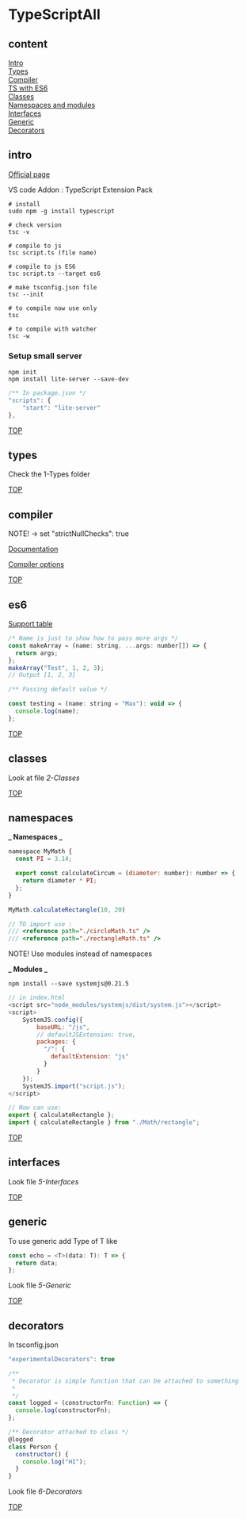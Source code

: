# TypeScriptAll

## content

[Intro](#intro) <br/>
[Types](#types) <br/>
[Compiler](#compiler) <br/>
[TS with ES6](#es6) <br/>
[Classes](#classes) <br/>
[Namespaces and modules](#namespaces) <br/>
[Interfaces](#interfaces) <br/>
[Generic](#generic) <br/>
[Decorators](#decorators) <br/>

## intro

[Official page](https://www.typescriptlang.org/docs/home.html)

VS code Addon : TypeScript Extension Pack

```console
# install
sudo npm -g install typescript

# check version
tsc -v

# compile to js
tsc script.ts (file name)

# compile to js ES6
tsc script.ts --target es6

# make tsconfig.json file
tsc --init

# to compile now use only
tsc

# to compile with watcher
tsc -w
```

### Setup small server

```console
npm init
npm install lite-server --save-dev
```

```javascript
/** In package.json */
"scripts": {
    "start": "lite-server"
},
```

[TOP](#content)

## types

Check the 1-Types folder

[TOP](#content)

## compiler

NOTE! -> set "strictNullChecks": true

[Documentation](http://www.typescriptlang.org/docs/handbook/tsconfig-json.html)

[Compiler options](http://www.typescriptlang.org/docs/handbook/compiler-options.html)

[TOP](#content)

## es6

[Support table](http://kangax.github.io/compat-table/es6/)

```javascript
/* Name is just to show how to pass more args */
const makeArray = (name: string, ...args: number[]) => {
  return args;
};
makeArray("Test", 1, 2, 3);
// Output [1, 2, 3]

/** Passing default value */

const testing = (name: string = "Max"): void => {
  console.log(name);
};
```

[TOP](#content)

## classes

Look at file _2-Classes_

[TOP](#content)

## namespaces

**_ Namespaces _**

```javascript
namespace MyMath {
  const PI = 3.14;

  export const calculateCircum = (diameter: number): number => {
    return diameter * PI;
  };
}

MyMath.calculateRectangle(10, 20)

// TO import use :
/// <reference path="./circleMath.ts" />
/// <reference path="./rectangleMath.ts" />
```

NOTE! Use modules instead of namespaces

**_ Modules _**

```console
npm install --save systemjs@0.21.5
```

```javascript
// in index.html
<script src="node_modules/systemjs/dist/system.js"></script>
<script>
    SystemJS.config({
        baseURL: "/js",
        // defaultJSExtension: true,
        packages: {
          "/": {
            defaultExtension: "js"
          }
        }
    });
    SystemJS.import("script.js");
</script>

// Now can use:
export { calculateRectangle };
import { calculateRectangle } from "./Math/rectangle";
```

[TOP](#content)

## interfaces

Look file _5-Interfaces_

[TOP](#content)

## generic

To use generic add Type of T like

```javascript
const echo = <T>(data: T): T => {
  return data;
};
```

Look file _5-Generic_

[TOP](#content)

## decorators

In tsconfig.json

```javascript
"experimentalDecorators": true
```

```javascript
/**
 * Decorator is simple function that can be attached to something
 *
 */
const logged = (constructorFn: Function) => {
  console.log(constructorFn);
};

/** Decorator attached to class */
@logged
class Person {
  constructor() {
    console.log("HI");
  }
}
```

Look file _6-Decorators_

[TOP](#content)

